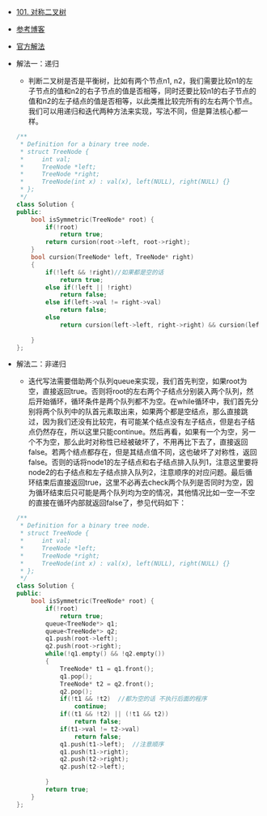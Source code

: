 - [101. 对称二叉树](https://leetcode-cn.com/problems/symmetric-tree/)
- [参考博客](https://leetcode-cn.com/problems/symmetric-tree/)
- [官方解法](https://leetcode-cn.com/problems/symmetric-tree/solution/dui-cheng-er-cha-shu-by-leetcode/)
- 解法一：递归
    + 判断二叉树是否是平衡树，比如有两个节点n1, n2，我们需要比较n1的左子节点的值和n2的右子节点的值是否相等，同时还要比较n1的右子节点的值和n2的左子结点的值是否相等，以此类推比较完所有的左右两个节点。我们可以用递归和迭代两种方法来实现，写法不同，但是算法核心都一样。
    ```C++
    /**
     * Definition for a binary tree node.
     * struct TreeNode {
     *     int val;
     *     TreeNode *left;
     *     TreeNode *right;
     *     TreeNode(int x) : val(x), left(NULL), right(NULL) {}
     * };
     */
    class Solution {
    public:
        bool isSymmetric(TreeNode* root) {
            if(!root)
                return true;
            return cursion(root->left, root->right);
        }
        bool cursion(TreeNode* left, TreeNode* right)
        {
            if(!left && !right)//如果都是空的话
                return true;
            else if(!left || !right)
                return false;
            else if(left->val != right->val)
                return false;
            else
                return cursion(left->left, right->right) && cursion(left->right, right->left);
            
        }
    };
    ```

- 解法二：非递归
    + 迭代写法需要借助两个队列queue来实现，我们首先判空，如果root为空，直接返回true。否则将root的左右两个子结点分别装入两个队列，然后开始循环，循环条件是两个队列都不为空。在while循环中，我们首先分别将两个队列中的队首元素取出来，如果两个都是空结点，那么直接跳过，因为我们还没有比较完，有可能某个结点没有左子结点，但是右子结点仍然存在，所以这里只能continue。然后再看，如果有一个为空，另一个不为空，那么此时对称性已经被破坏了，不用再比下去了，直接返回false。若两个结点都存在，但是其结点值不同，这也破坏了对称性，返回false。否则的话将node1的左子结点和右子结点排入队列1，注意这里要将node2的右子结点和左子结点排入队列2，注意顺序的对应问题。最后循环结束后直接返回true，这里不必再去check两个队列是否同时为空，因为循环结束后只可能是两个队列均为空的情况，其他情况比如一空一不空的直接在循环内部就返回false了，参见代码如下：
    ```C++
    /**
     * Definition for a binary tree node.
     * struct TreeNode {
     *     int val;
     *     TreeNode *left;
     *     TreeNode *right;
     *     TreeNode(int x) : val(x), left(NULL), right(NULL) {}
     * };
     */
    class Solution {
    public:
        bool isSymmetric(TreeNode* root) {
            if(!root)
                return true;
            queue<TreeNode*> q1;
            queue<TreeNode*> q2;
            q1.push(root->left);
            q2.push(root->right);
            while(!q1.empty() && !q2.empty())
            {
                TreeNode* t1 = q1.front();
                q1.pop();
                TreeNode* t2 = q2.front();
                q2.pop();
                if(!t1 && !t2)  //都为空的话 不执行后面的程序
                    continue;
                if((t1 && !t2) || (!t1 && t2))
                    return false;
                if(t1->val != t2->val)
                    return false;
                q1.push(t1->left);  //注意顺序
                q1.push(t1->right);
                q2.push(t2->right);
                q2.push(t2->left);
                
            }
            return true;
        }
    };
    ```
